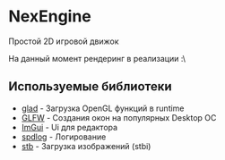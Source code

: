 # NexEngine

Простой 2D игровой движок

На данный момент рендеринг в реализации :\

## Используемые библиотеки
- [glad](https://glad.dav1d.de/) - Загрузка OpenGL функций в runtime
- [GLFW](https://github.com/glfw/glfw) - Создания окон на популярных Desktop ОС
- [ImGui](https://github.com/ocornut/imgui) - Ui для редактора
- [spdlog](https://github.com/gabime/spdlog) - Логирование
- [stb](https://github.com/nothings/stb) - Загрузка изображений (stbi)